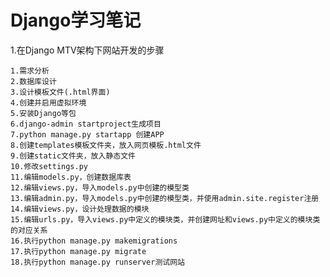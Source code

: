 # Django学习笔记
1.在Django MTV架构下网站开发的步骤
    
    1.需求分析
    2.数据库设计
    3.设计模板文件(.html界面)
    4.创建并启用虚拟环境
    5.安装Django等包
    6.django-admin startproject生成项目
    7.python manage.py startapp 创建APP
    8.创建templates模板文件夹，放入网页模板.html文件
    9.创建static文件夹，放入静态文件
    10.修改settings.py
    11.编辑models.py，创建数据库表
    12.编辑views.py，导入models.py中创建的模型类
    13.编辑admin.py，导入models.py中创建的模型类，并使用admin.site.register注册
    14.编辑views.py，设计处理数据的模块
    15.编辑urls.py，导入views.py中定义的模块类，并创建网址和views.py中定义的模块类的对应关系
    16.执行python manage.py makemigrations
    17.执行python manage.py migrate
    18.执行python manage.py runserver测试网站

